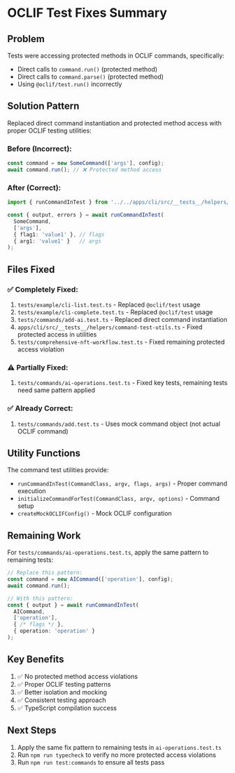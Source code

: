 # OCLIF Test Fixes Summary

## Problem
Tests were accessing protected methods in OCLIF commands, specifically:
- Direct calls to `command.run()` (protected method)
- Direct calls to `command.parse()` (protected method)
- Using `@oclif/test.run()` incorrectly

## Solution Pattern
Replaced direct command instantiation and protected method access with proper OCLIF testing utilities:

### Before (Incorrect):
```typescript
const command = new SomeCommand(['args'], config);
await command.run(); // ❌ Protected method access
```

### After (Correct):
```typescript
import { runCommandInTest } from '../../apps/cli/src/__tests__/helpers/command-test-utils';

const { output, errors } = await runCommandInTest(
  SomeCommand,
  ['args'],
  { flag1: 'value1' }, // flags
  { arg1: 'value1' }   // args
);
```

## Files Fixed

### ✅ Completely Fixed:
1. `tests/example/cli-list.test.ts` - Replaced `@oclif/test` usage
2. `tests/example/cli-complete.test.ts` - Replaced `@oclif/test` usage  
3. `tests/commands/add-ai.test.ts` - Replaced direct command instantiation
4. `apps/cli/src/__tests__/helpers/command-test-utils.ts` - Fixed protected access in utilities
5. `tests/comprehensive-nft-workflow.test.ts` - Fixed remaining protected access violation

### ⚠️ Partially Fixed:
1. `tests/commands/ai-operations.test.ts` - Fixed key tests, remaining tests need same pattern applied

### ✅ Already Correct:
1. `tests/commands/add.test.ts` - Uses mock command object (not actual OCLIF command)

## Utility Functions

The command test utilities provide:
- `runCommandInTest(CommandClass, argv, flags, args)` - Proper command execution
- `initializeCommandForTest(CommandClass, argv, options)` - Command setup
- `createMockOCLIFConfig()` - Mock OCLIF configuration

## Remaining Work

For `tests/commands/ai-operations.test.ts`, apply the same pattern to remaining tests:

```typescript
// Replace this pattern:
const command = new AICommand(['operation'], config);
await command.run();

// With this pattern:
const { output } = await runCommandInTest(
  AICommand,
  ['operation'],
  { /* flags */ },
  { operation: 'operation' }
);
```

## Key Benefits

1. ✅ No protected method access violations
2. ✅ Proper OCLIF testing patterns
3. ✅ Better isolation and mocking
4. ✅ Consistent testing approach
5. ✅ TypeScript compilation success

## Next Steps

1. Apply the same fix pattern to remaining tests in `ai-operations.test.ts`
2. Run `npm run typecheck` to verify no more protected access violations
3. Run `npm run test:commands` to ensure all tests pass